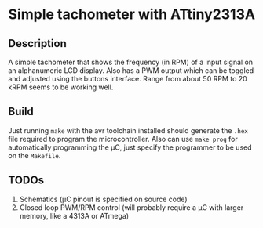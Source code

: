 # Simple tachometer with ATtiny2313A

## Description

A simple tachometer that shows the frequency (in RPM) of a input signal on an alphanumeric LCD display. Also has a PWM output which can be toggled and adjusted using the buttons interface. Range from about 50 RPM to 20 kRPM seems to be working well.

## Build

Just running `make` with the avr toolchain installed should generate the `.hex` file required to program the microcontroller. Also can use `make prog` for automatically programming the µC, just specify the programmer to be used on the `Makefile`.

## TODOs

1. Schematics (µC pinout is specified on source code)
2. Closed loop PWM/RPM control (will probably require a µC with larger memory, like a 4313A or ATmega)